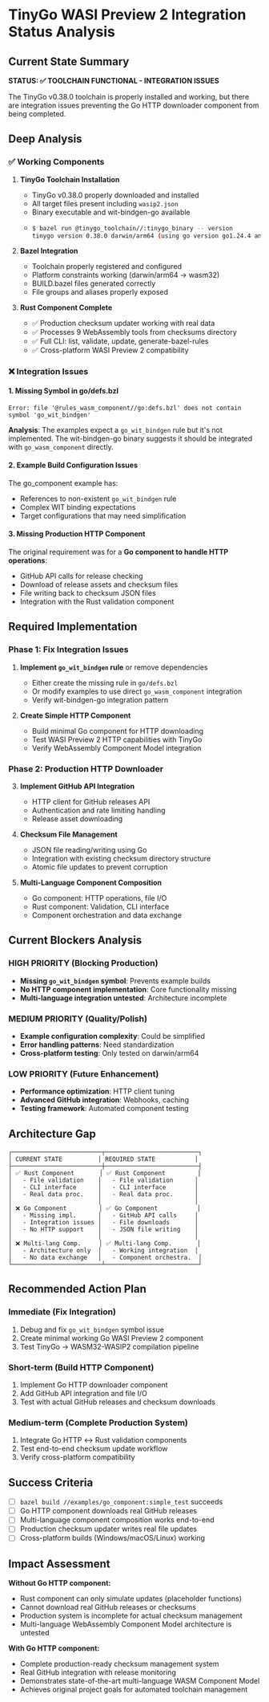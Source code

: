 # TinyGo WASI Preview 2 Integration Status Analysis

## Current State Summary

**STATUS: ✅ TOOLCHAIN FUNCTIONAL - INTEGRATION ISSUES**

The TinyGo v0.38.0 toolchain is properly installed and working, but there are integration issues preventing the Go HTTP downloader component from being completed.

## Deep Analysis

### ✅ Working Components

1. **TinyGo Toolchain Installation**
   - TinyGo v0.38.0 properly downloaded and installed
   - All target files present including `wasip2.json`
   - Binary executable and wit-bindgen-go available
   - ```bash
     $ bazel run @tinygo_toolchain//:tinygo_binary -- version
     tinygo version 0.38.0 darwin/arm64 (using go version go1.24.4 and LLVM version 19.1.2)
     ```

2. **Bazel Integration**
   - Toolchain properly registered and configured
   - Platform constraints working (darwin/arm64 → wasm32)
   - BUILD.bazel files generated correctly
   - File groups and aliases properly exposed

3. **Rust Component Complete**
   - ✅ Production checksum updater working with real data
   - ✅ Processes 9 WebAssembly tools from checksums directory
   - ✅ Full CLI: list, validate, update, generate-bazel-rules
   - ✅ Cross-platform WASI Preview 2 compatibility

### ❌ Integration Issues

#### 1. Missing Symbol in go/defs.bzl

```
Error: file '@rules_wasm_component//go:defs.bzl' does not contain symbol 'go_wit_bindgen'
```

**Analysis**: The examples expect a `go_wit_bindgen` rule but it's not implemented. The wit-bindgen-go binary suggests it should be integrated with `go_wasm_component` directly.

#### 2. Example Build Configuration Issues

The go_component example has:

- References to non-existent `go_wit_bindgen` rule
- Complex WIT binding expectations
- Target configurations that may need simplification

#### 3. Missing Production HTTP Component

The original requirement was for a **Go component to handle HTTP operations**:

- GitHub API calls for release checking
- Download of release assets and checksum files
- File writing back to checksum JSON files
- Integration with the Rust validation component

## Required Implementation

### Phase 1: Fix Integration Issues

1. **Implement `go_wit_bindgen` rule** or remove dependencies
   - Either create the missing rule in `go/defs.bzl`
   - Or modify examples to use direct `go_wasm_component` integration
   - Verify wit-bindgen-go integration pattern

2. **Create Simple HTTP Component**
   - Build minimal Go component for HTTP downloading
   - Test WASI Preview 2 HTTP capabilities with TinyGo
   - Verify WebAssembly Component Model integration

### Phase 2: Production HTTP Downloader

3. **Implement GitHub API Integration**
   - HTTP client for GitHub releases API
   - Authentication and rate limiting handling
   - Release asset downloading

4. **Checksum File Management**
   - JSON file reading/writing using Go
   - Integration with existing checksum directory structure
   - Atomic file updates to prevent corruption

5. **Multi-Language Component Composition**
   - Go component: HTTP operations, file I/O
   - Rust component: Validation, CLI interface
   - Component orchestration and data exchange

## Current Blockers Analysis

### HIGH PRIORITY (Blocking Production)

- **Missing `go_wit_bindgen` symbol**: Prevents example builds
- **No HTTP component implementation**: Core functionality missing
- **Multi-language integration untested**: Architecture incomplete

### MEDIUM PRIORITY (Quality/Polish)

- **Example configuration complexity**: Could be simplified
- **Error handling patterns**: Need standardization
- **Cross-platform testing**: Only tested on darwin/arm64

### LOW PRIORITY (Future Enhancement)

- **Performance optimization**: HTTP client tuning
- **Advanced GitHub integration**: Webhooks, caching
- **Testing framework**: Automated component testing

## Architecture Gap

```
┌─────────────────────────┬──────────────────────────┐
│ CURRENT STATE          │ REQUIRED STATE           │
├─────────────────────────┼──────────────────────────┤
│ ✅ Rust Component       │ ✅ Rust Component         │
│   - File validation    │   - File validation      │
│   - CLI interface      │   - CLI interface        │
│   - Real data proc.    │   - Real data proc.      │
│                        │                          │
│ ❌ Go Component         │ ✅ Go Component           │
│   - Missing impl.      │   - GitHub API calls     │
│   - Integration issues │   - File downloads       │
│   - No HTTP support    │   - JSON file writing    │
│                        │                          │
│ ❌ Multi-lang Comp.     │ ✅ Multi-lang Comp.       │
│   - Architecture only  │   - Working integration  │
│   - No data exchange   │   - Component orchestra.  │
└─────────────────────────┴──────────────────────────┘
```

## Recommended Action Plan

### Immediate (Fix Integration)

1. Debug and fix `go_wit_bindgen` symbol issue
2. Create minimal working Go WASI Preview 2 component
3. Test TinyGo → WASM32-WASIP2 compilation pipeline

### Short-term (Build HTTP Component)

1. Implement Go HTTP downloader component
2. Add GitHub API integration and file I/O
3. Test with actual GitHub releases and checksum downloads

### Medium-term (Complete Production System)

1. Integrate Go HTTP ↔ Rust validation components
2. Test end-to-end checksum update workflow
3. Verify cross-platform compatibility

## Success Criteria

- [ ] `bazel build //examples/go_component:simple_test` succeeds
- [ ] Go HTTP component downloads real GitHub releases
- [ ] Multi-language component composition works end-to-end
- [ ] Production checksum updater writes real file updates
- [ ] Cross-platform builds (Windows/macOS/Linux) working

## Impact Assessment

**Without Go HTTP component:**

- Rust component can only simulate updates (placeholder functions)
- Cannot download real GitHub releases or checksums
- Production system is incomplete for actual checksum management
- Multi-language WebAssembly Component Model architecture is untested

**With Go HTTP component:**

- Complete production-ready checksum management system
- Real GitHub integration with release monitoring
- Demonstrates state-of-the-art multi-language WASM Component Model
- Achieves original project goals for automated toolchain management
